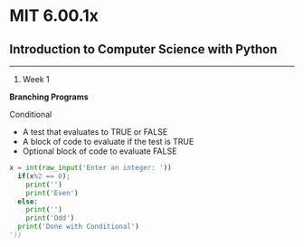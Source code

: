 # MIT 6.00.1x
## Introduction to Computer Science with Python
---
1. Week 1

**Branching Programs**

Conditional
  - A test that evaluates to TRUE or FALSE
  - A block of code to evaluate if the test is TRUE
  - Optional block of code to evaluate FALSE

```Python
x = int(raw_input('Enter an integer: '))
  if(x%2 == 0);
    print('')
    print('Even')
  else:
    print('')
    print('Odd')
  print('Done with Conditional')
'))
